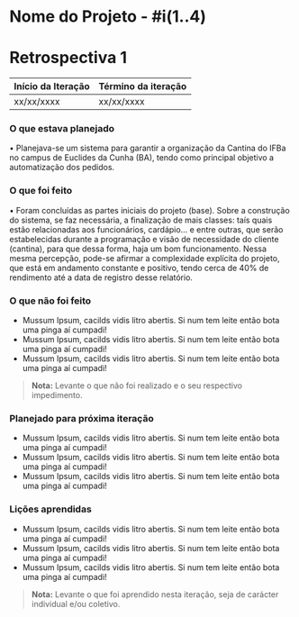 # Nome do Projeto - #i(1..4)

# Retrospectiva 1

| Início da Iteração | Término da iteração |
| ------------------ | ------------------- |
| xx/xx/xxxx         | xx/xx/xxxx          |


### O que estava planejado
• Planejava-se um sistema para garantir a organização da Cantina do IFBa no campus de Euclides da Cunha (BA), tendo como principal objetivo a automatização dos pedidos.

### O que foi feito
• Foram concluídas as partes iniciais do projeto (base). Sobre a construção do sistema, se faz necessária, a finalização de mais classes: taís quais estão relacionadas aos funcionários, cardápio... e entre outras, que serão estabelecidas durante a programação e visão de necessidade do cliente (cantina), para que dessa forma, haja um bom funcionamento. Nessa mesma percepção, pode-se afirmar a complexidade explícita do projeto, que está em andamento constante e positivo, tendo cerca de 40% de rendimento até a data de registro desse relatório.

### O que não foi feito
* Mussum Ipsum, cacilds vidis litro abertis. Si num tem leite então bota uma pinga aí cumpadi!
* Mussum Ipsum, cacilds vidis litro abertis. Si num tem leite então bota uma pinga aí cumpadi!
* Mussum Ipsum, cacilds vidis litro abertis. Si num tem leite então bota uma pinga aí cumpadi!
> **Nota:** Levante o que não foi realizado e o seu respectivo impedimento.

### Planejado para próxima iteração
* Mussum Ipsum, cacilds vidis litro abertis. Si num tem leite então bota uma pinga aí cumpadi!
* Mussum Ipsum, cacilds vidis litro abertis. Si num tem leite então bota uma pinga aí cumpadi!
* Mussum Ipsum, cacilds vidis litro abertis. Si num tem leite então bota uma pinga aí cumpadi! 

### Lições aprendidas
* Mussum Ipsum, cacilds vidis litro abertis. Si num tem leite então bota uma pinga aí cumpadi!
* Mussum Ipsum, cacilds vidis litro abertis. Si num tem leite então bota uma pinga aí cumpadi!
* Mussum Ipsum, cacilds vidis litro abertis. Si num tem leite então bota uma pinga aí cumpadi!

> **Nota:** Levante o que foi aprendido nesta iteração, seja de carácter individual e/ou coletivo.

